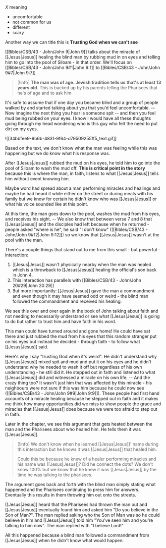*X* meaning
- uncomfortable
- not common for us
- different
- scary

Another way we can title this is **Trusting God when we can't see**

[[Bibles/CSB/43 - John/John 9|John 9]] talks about the miracle of [[Jesus|Jesus]] healing the blind man by rubbing mud in on eyes and telling him to go into the pool of Siloam - in that order.  We'll focus on [[Bibles/CSB/43 - John/John 9#1|John 9:1]] to [[Bibles/CSB/43 - John/John 9#7|John 9:7]]

> [!info]
> **The man was of age. Jewish tradition tells us that's at least 13 years old.**
> This is backed up by his parents telling the Pharisees that he's of age and to ask him

It's safe to assume that if one day you became blind and a group of people walked by and started talking about you that you'd feel uncomfortable. -- Now imagine the next thing you hear is someone spit -- and then you feel mud being rubbed on your eyes. I know I would have all these thoughts going through my head wondering who is this guy who felt the need to put dirt on my eyes.

![[34bbfee9-9b6b-4831-9f64-d79509255ff5_text.gif]]

Based on the text, we don't know what the man was feeling while this was happening but we do know what his response was.

After [[Jesus|Jesus]] rubbed the mud on his eyes, he told him to go into the pool of Siloam to wash the mud off. **This is critical point in the story** because this is where the man, in faith, listens to what [[Jesus|Jesus]] tells him without event knowing him. 

Maybe word had spread about a man performing miracles and healings and maybe he had heard it while either on the street or during meals with his family but we know for certain he didn't know who was [[Jesus|Jesus]] or what his voice sounded like at this point.

At this time, the man goes down to the pool, washes the mud from his eyes, and receives his sight. -- We also know that between verse 7 and 8 that [[Jesus|Jesus]] and the disciples had left because when he returned - people asked "where is he", he said "I don't know" ([[Bibles/CSB/43 - John/John 9#12|John 9:12]]) so we know that [[Jesus|Jesus]] wasn't at the pool with the man.

There's a couple things that stand out to me from this small - but powerful - interaction:
1. [[Jesus|Jesus]] wasn't physically nearby when the man was healed which is a throwback to [[Jesus|Jesus]] healing the official's son back in John 4.
2. This interaction has parallels with [[Bibles/CSB/43 - John/John 20#29|John 20:29]] 
3. But more importantly: [[Jesus|Jesus]] gave the man a commandment and even though it may have seemed odd or weird - the blind man followed the commandment and received his healing.

We see this over and over again in the book of John talking about faith and not needing to necessarily understand or see what [[Jesus|Jesus]] is going to do but rather to trust him and have faith in his word.

This man could have turned around and gone home! He could have sat there and just rubbed the mud from his eyes that this random stranger put on his eyes but instead he decided - through faith - to follow what [[Jesus|Jesus]] said. 

Here's why I say "trusting God when it's weird". He didn't understand why [[Jesus|Jesus]] mixed spit and mud and put it on his eyes and he didn't understand why he needed to wash it off but regardless of his own understanding - he still did it. He stepped out in faith and listened to what [[Jesus|Jesus]] did and witnessed a miracle on his own life. -- And the crazy thing too? It wasn't just him that was affected by this miracle - his neighbours were not sure if this was him because he could now see ([[Bibles/CSB/43 - John/John 9#9|John 9:9]]). These people had first hand accounts of a miracle healing because he stepped out in faith and it makes me think how many opportunities did we miss to show people the grace and miracles that [[Jesus|Jesus]] does because we were too afraid to step out in faith.

Later in the chapter, we see this argument that gets heated between the man and the Pharisees about who healed him. He tells them it was [[Jesus|Jesus]].

> [!info]
> We don't know when he learned [[Jesus|Jesus]]' name during this interaction but he knows it was [[Jesus|Jesus]] that healed him.
> 
> Could this be because he knew of a healer performing miracles and his name was [[Jesus|Jesus]]? Did he connect the dots? We don't know 100% but we know that he knew it was [[Jesus|Jesus]] by the time he was talking to the pharisees.

The argument goes back and forth with the blind man simply stating what happened and the Pharisees continuing to press him for answers. Eventually this results in them throwing him out onto the streets.

[[Jesus|Jesus]] heard that the Pharisees had thrown the man out and [[Jesus|Jesus]] eventually found him and asked him "Do you believe in the Son of Man?". The man replied asking who the Son of Man was so he could believe in him and [[Jesus|Jesus]] told him "You've seen him and you're talking to him now". The man replied with "I believe Lord!" 

All this happened because a blind man followed a commandment from [[Jesus|Jesus]] when he didn't know what would happen.